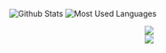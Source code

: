 
  
<!--
**Harmony521/Harmony521** is a ✨ _special_ ✨ repository because its `README.md` (this file) appears on your GitHub profile.

Here are some ideas to get you started:

- 🔭 I’m currently working on ...
- 🌱 I’m currently learning ...
- 👯 I’m looking to collaborate on ...
- 🤔 I’m looking for help with ...
- 💬 Ask me about ...
- 📫 How to reach me: ...
- 😄 Pronouns: ...
- ⚡ Fun fact: ...
-->

![Github Stats](https://github-readme-stats.vercel.app/api?username=Harmony521&show_icons=true&theme=dark&count_private=true)
![Most Used Languages](https://github-readme-stats.vercel.app/api/top-langs/?username=Harmony521&theme=dark&layout=compact)

<div align="center"> <img src="https://activity-graph.herokuapp.com/graph?username=Harmony521&theme=xcode" /> </div>
<div align="center"> <img src="https://github-profile-trophy.vercel.app/?username=Harmony521" /> </div>
